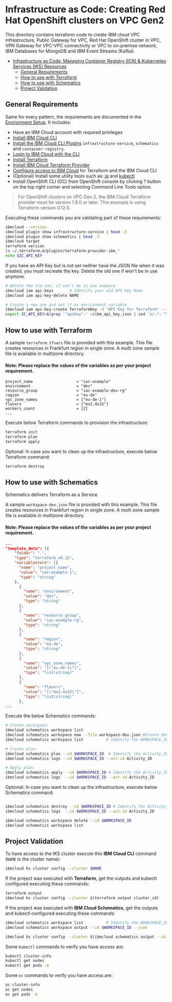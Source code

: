# Infrastructure as Code: Creating Red Hat OpenShift clusters on VPC Gen2

This directory contains terraform code to create IBM cloud VPC infrastructure, Public Gateway for VPC, Red Hat OpenShift cluster in VPC, VPN Gateway for VPC-VPC connectivity or VPC to on-premise network, IBM Databases for MongoDB and IBM Event Streams (Kafka).  


- [Infrastructure as Code: Managing Container Registry (ICR) & Kubernetes Services (IKS) Resources](#infrastructure-as-code-managing-container-registry-icr--kubernetes-services-iks-resources)
  - [General Requirements](#general-requirements)
  - [How to use with Terraform](#how-to-use-with-terraform)
  - [How to use with Schematics](#how-to-use-with-schematics)
  - [Project Validation](#project-validation)

## General Requirements

Same for every pattern, the requirements are documented in the [Environment Setup](https://ibm.github.io/cloud-enterprise-examples/iac/setup-environment). It includes:

- Have an IBM Cloud account with required privileges
- [Install IBM Cloud CLI](https://ibm.github.io/cloud-enterprise-examples/iac/setup-environment#install-ibm-cloud-cli)
- [Install the IBM Cloud CLI Plugins](https://ibm.github.io/cloud-enterprise-examples/iac/setup-environment#ibm-cloud-cli-plugins) `infrastructure-service`, `schematics` and `container-registry`.
- [Login to IBM Cloud with the CLI](https://ibm.github.io/cloud-enterprise-examples/iac/setup-environment#login-to-ibm-cloud)
- [Install Terraform](https://ibm.github.io/cloud-enterprise-examples/iac/setup-environment#install-terraform)
- [Install IBM Cloud Terraform Provider](https://ibm.github.io/cloud-enterprise-examples/iac/setup-environment#configure-access-to-ibm-cloud)
- [Configure access to IBM Cloud](https://ibm.github.io/cloud-enterprise-examples/iac/setup-environment#configure-access-to-ibm-cloud) for Terraform and the IBM Cloud CLI
- (Optional) Install some utility tools such as: [jq](https://stedolan.github.io/jq/download/) and [kubectl](https://kubernetes.io/docs/tasks/tools/install-kubectl/)
- Install OpenShift CLI (OC) from OpenShift console by clicking ? button on the top right corner and selecting Command Line Tools option.

> For OpenShift clusters on VPC Gen 2, the IBM Cloud Terraform provider must be version 1.8.0 or later. This example is using Terraform version 0.12.0.

Executing these commands you are validating part of these requirements:

```bash
ibmcloud --version
ibmcloud plugin show infrastructure-service | head -3
ibmcloud plugin show schematics | head -3
ibmcloud target
terraform version
ls ~/.terraform.d/plugins/terraform-provider-ibm_*
echo $IC_API_KEY
```

If you have an API Key but is not set neither have the JSON file when it was created, you must recreate the key. Delete the old one if won't be in use anymore.

```bash
# Delete the old one, if won't be in use anymore
ibmcloud iam api-keys       # Identify your old API Key Name
ibmcloud iam api-key-delete NAME

# Create a new one and set it as environment variable
ibmcloud iam api-key-create TerraformKey -d "API Key for Terraform" --file ~/ibm_api_key.json
export IC_API_KEY=$(grep '"apikey":' ~/ibm_api_key.json | sed 's/.*: "\(.*\)".*/\1/')
```

## How to use with Terraform

A sample `terraform.tfvars` file is provided with this example. This file creates resources in Frankfurt region in single zone. A multi zone sample file is available in multizone directory. 
#### Note: Please replace the values of the variables as per your project requirement.

```hcl-terraform
project_name                   = "iac-example"
environment                    = "dev"
resource_group                 = "iac-example-dev-rg"
region                         = "eu-de"
vpc_zone_names                 = ["eu-de-1"]
flavors                        = ["mx2.4x32"]
workers_count                  = [2]
...
```

Execute below Terraform commands to provision the infrastructure:

```bash
terraform init
terraform plan
terraform apply
```

Optional: In case you want to clean up the infrastructure, execute below Terraform command: 

```bash
terraform destroy
```

## How to use with Schematics

Schematics delivers Terraform as a Service. 

A sample `workspace-dev.json` file is provided with this example. This file creates resources in Frankfurt region in single zone. A multi zone sample file is available in multizone directory.
#### Note: Please replace the values of the variables as per your project requirement.

```json
...
"template_data": [{
    "folder": ".",
    "type": "terraform_v0.12",
    "variablestore": [{
      "name": "project_name",
      "value": "iac-example-1",
      "type": "string"
    },
      {
        "name": "environment",
        "value": "dev",
        "type": "string"
      },
      {
        "name": "resource_group",
        "value": "iac-example-rg",
        "type": "string"
      },
      {
        "name": "region",
        "value": "eu-de",
        "type": "string"
      },
      {
        "name": "vpc_zone_names",
        "value": "[\"eu-de-1\"]",
        "type": "list(string)"
      },
      {
        "name": "flavors",
        "value": "[\"mx2.4x32\"]",
        "type": "list(string)"
      },
...
```      

Execute the below Schematics commands:

```bash
# Create workspace:
ibmcloud schematics workspace list
ibmcloud schematics workspace new --file workspace-dev.json #Create dev environment workspace.
ibmcloud schematics workspace list          # Identify the WORKSPACE_ID

# Create plan: 
ibmcloud schematics plan --id $WORKSPACE_ID  # Identify the Activity_ID
ibmcloud schematics logs --id $WORKSPACE_ID --act-id Activity_ID

# Apply plan:
ibmcloud schematics apply --id $WORKSPACE_ID # Identify the Activity_ID
ibmcloud schematics logs  --id $WORKSPACE_ID --act-id Activity_ID
```

Optional: In case you want to clean up the infrastructure, execute below Schematics command:

```bash

ibmcloud schematics destroy --id $WORKSPACE_ID # Identify the Activity_ID
ibmcloud schematics logs  --id $WORKSPACE_ID --act-id Activity_ID

ibmcloud schematics workspace delete --id $WORKSPACE_ID
ibmcloud schematics workspace list
```

## Project Validation

To have access to the IKS cluster execute this **IBM Cloud CLI** command (`NAME` is the cluster name):

```bash
ibmcloud ks cluster config --cluster $NAME
```

If the project was executed with **Terraform**, get the outputs and kubectl configured executing these commands:

```bash
terraform output
ibmcloud ks cluster config --cluster $(terraform output cluster_id)
```

If the project was executed with **IBM Cloud Schematics**, get the outputs and kubectl configured executing these commands:

```bash
ibmcloud schematics workspace list          # Identify the WORKSPACE_ID
ibmcloud schematics workspace output --id $WORKSPACE_ID --json

ibmcloud ks cluster config --cluster $(ibmcloud schematics output --id $WORKSPACE_ID --json | jq -r '.[].output_values[].cluster_id.value')
```

Some `kubectl` commands to verify you have access are:

```bash
kubectl cluster-info
kubectl get nodes
kubectl get pods -A
```

Some `oc` commands to verify you have access are:

```bash
oc cluster-info
oc get nodes
oc get pods -A
```
